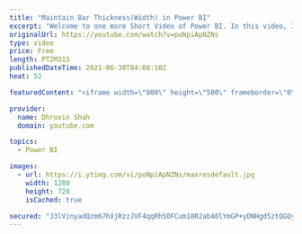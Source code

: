 ```yaml
---
title: "Maintain Bar Thickness(Width) in Power BI"
excerpt: "Welcome to one more Short Video of Power BI. In this video, I'm going to explain how you can maintain the thickness of your bar in  Power BI. Most of the time when we add bar chart, column chart, stacked chart in Power BI, the thickness of each bar managed automatically. Sometimes, we need to maintain"
originalUrl: https://youtube.com/watch?v=poNpiApNZNs
type: video
price: Free
length: PT2M31S
publishedDateTime: 2021-06-30T04:08:10Z
heat: 52

featuredContent: "<iframe width=\"800\" height=\"500\" frameborder=\"0\" src=\"https://www.youtube.com/embed/poNpiApNZNs\" allow=\"accelerometer; autoplay; encrypted-media; gyroscope; picture-in-picture\" allowfullscreen></iframe>"

provider:
  name: Dhruvin Shah
  domain: youtube.com

topics:
  - Power BI

images:
  - url: https://i.ytimg.com/vi/poNpiApNZNs/maxresdefault.jpg
    width: 1280
    height: 720
    isCached: true

secured: "J3lVinyadQzm67hXjRzzJVF4qqRh5OFCum18R2ab40lYmGP+yDNHgd5ztQGQyzJZcrvvNgHnhNSUXqWq5lTHU5ejuBW80nBlrdSAWVO2XXrUOuPAuswYm5PlGuAdT6MSQM9aU4iBJq3YSNIKT7GZowaLIOe5Ipx6bsv0gd0DxiAOx7Tj00GU/ngsItvHkLiu/F4LlipOeqwJ+bwDsrnYgVjZ3NfxhHKYNVwkwe2O3FqvaaHGBU0bR0wqV1jPBTs1qx9GUnjrspGbevhxgyLSi9IW9v/tHmgkp2o1l5GFp75r/Dk7jiYaKPDPZFuejMONOm5H1miPGXJX07IlLbSeUwOr2ZRuQpC2oK+HleHBPWuIHSBeqrxS+QzNsbphHASE4TrTd3cvXLPhHAcyL6/N6NlWfDmoyVwkfYecsLz5Kbk=;IQq4yhepfl00onK+a6X3xA=="
---
```



